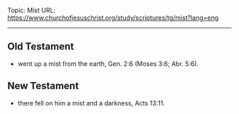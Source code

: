 Topic: Mist
URL: https://www.churchofjesuschrist.org/study/scriptures/tg/mist?lang=eng

---

## Old Testament

- went up a mist from the earth, Gen. 2:6 (Moses 3:6; Abr. 5:6).

## New Testament

- there fell on him a mist and a darkness, Acts 13:11.

